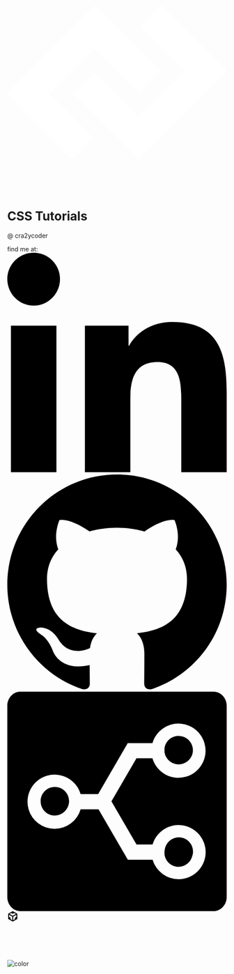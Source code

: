 <div class="logo">
    <svg width="512" height="512" viewBox="0 0 512 512" fill="#ffffff">
        <path d="M307.411,436L153.969,282.908l49.62-49.754L306.647,335.725,412.759,230.092l-102.3-103.337L360.085,77,512,230.092Zm0-156.154L204.353,177.275,98.241,282.908,200.536,386.245,150.915,436-1,282.908,203.589,77,357.031,230.092Z" />
    </svg>
</div>

<h1>CSS Tutorials</h1>
<p>@ cra2ycoder</p>

<div class="panel">
    find me at:
    <a class="social-links" href="https://www.linkedin.com/in/mohaa-r-b15b7125" target="_blank">
        <svg height="512" viewBox="0 0 24 24" width="512" xmlns="http://www.w3.org/2000/svg">
            <path
                d="M23.994 24v-.001H24v-8.802c0-4.306-.927-7.623-5.961-7.623-2.42 0-4.044 1.328-4.707 2.587h-.07V7.976H8.489v16.023h4.97v-7.934c0-2.089.396-4.109 2.983-4.109 2.549 0 2.587 2.384 2.587 4.243V24zM.396 7.977h4.976V24H.396zM2.882 0C1.291 0 0 1.291 0 2.882s1.291 2.909 2.882 2.909 2.882-1.318 2.882-2.909A2.884 2.884 0 002.882 0z"
            />
        </svg>
    </a>
    <a class="social-links" href="https://github.com/cra2ycoder" target="_blank">
        <svg xmlns="http://www.w3.org/2000/svg" width="512" heigth="512" viewBox="0 0 512 512">
            <path
                d="M255.968 5.329C114.624 5.329 0 120.401 0 262.353c0 113.536 73.344 209.856 175.104 243.872 12.8 2.368 17.472-5.568 17.472-12.384 0-6.112-.224-22.272-.352-43.712-71.2 15.52-86.24-34.464-86.24-34.464-11.616-29.696-28.416-37.6-28.416-37.6-23.264-15.936 1.728-15.616 1.728-15.616 25.696 1.824 39.2 26.496 39.2 26.496 22.848 39.264 59.936 27.936 74.528 21.344 2.304-16.608 8.928-27.936 16.256-34.368-56.832-6.496-116.608-28.544-116.608-127.008 0-28.064 9.984-51.008 26.368-68.992-2.656-6.496-11.424-32.64 2.496-68 0 0 21.504-6.912 70.4 26.336 20.416-5.696 42.304-8.544 64.096-8.64 21.728.128 43.648 2.944 64.096 8.672 48.864-33.248 70.336-26.336 70.336-26.336 13.952 35.392 5.184 61.504 2.56 68 16.416 17.984 26.304 40.928 26.304 68.992 0 98.72-59.84 120.448-116.864 126.816 9.184 7.936 17.376 23.616 17.376 47.584 0 34.368-.32 62.08-.32 70.496 0 6.88 4.608 14.88 17.6 12.352C438.72 472.145 512 375.857 512 262.353 512 120.401 397.376 5.329 255.968 5.329z"
            />
        </svg>
    </a>
    <a class="social-links" href="https://stackshare.io/cra2ycoder/my-stack" target="_blank">
        <svg viewBox="0 0 24 24" xmlns="http://www.w3.org/2000/svg">
            <path
                d="M17.209 6.697c-.035-.274 0-.594 0-.594v-.01a1.557 1.557 0 011.525-1.254l.014.001h.002c.859 0 1.557.698 1.557 1.556s-.697 1.556-1.557 1.556l-.009-.001h-.007a1.558 1.558 0 01-1.525-1.254zM24 1.54v20.92c0 .851-.646 1.54-1.443 1.54H1.444C.647 24 0 23.311 0 22.46V1.54C0 .69.647 0 1.444 0h21.113C23.354 0 24 .69 24 1.54zm-2.303 16.007a2.962 2.962 0 00-5.805-.828h-1.758l-2.74-4.717-.002-.004.002-.004 2.736-4.709h1.748a2.963 2.963 0 102.018-3.673 2.964 2.964 0 00-2.018 2.017h-2.665l-.026-.016-3.227 5.552-.025.042H8.018a2.962 2.962 0 10-5.69 1.657 2.964 2.964 0 005.69 0h1.961l3.208 5.52.015-.009h2.69a2.96 2.96 0 002.842 2.134h.002a2.961 2.961 0 002.961-2.962zm-2.933-1.619a1.56 1.56 0 00-1.527 1.254c-.004.029-.004.057-.007.085-.004.017-.015.029-.018.046-.041.301 0 .602 0 .602a1.553 1.553 0 001.837 1.209 1.543 1.543 0 001.164-1.088c.065-.172.105-.356.105-.551 0-.859-.697-1.557-1.554-1.557zM5.2 10.417c-.858 0-1.556.698-1.556 1.557l.002.018-.001.008a1.547 1.547 0 002.84.85c.171-.249.272-.551.272-.875 0-.86-.698-1.558-1.557-1.558z"
            />
        </svg>
    </a>
    <a class="social-links" href="https://codesandbox.io/u/cra2ycoder" target="_blank">
        <svg viewBox="0 0 24 24" width="24" height="24" xmlns="http://www.w3.org/2000/svg">
            <path
                d="M2 6l10.455-6L22.91 6 23 17.95 12.455 24 2 18V6zm2.088 2.481v4.757l3.345 1.86v3.516l3.972 2.296v-8.272L4.088 8.481zm16.739 0l-7.317 4.157v8.272l3.972-2.296V15.1l3.345-1.861V8.48zM5.134 6.601l7.303 4.144 7.32-4.18-3.871-2.197-3.41 1.945-3.43-1.968L5.133 6.6z"
            />
        </svg>
    </a>
</div>

<a style="margin:2rem; display:block;" href="#/?id=what-is-css" target="_self">
    <svg xmlns="http://www.w3.org/2000/svg" height="24" viewBox="0 0 24 24" width="24">
        <path d="M0 0h24v24H0z" fill="none"/>
        <path fill="white" d="M16.59 8.59L12 13.17 7.41 8.59 6 10l6 6 6-6z"/>
    </svg>
</a>

<!-- background color -->

![color](#01691d)
